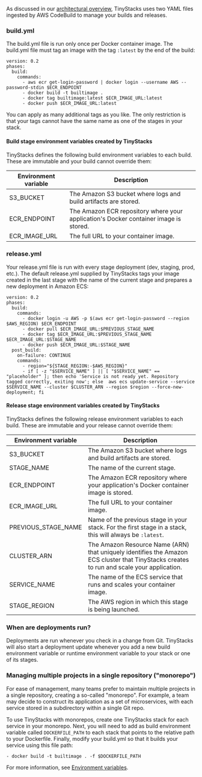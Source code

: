 As discussed in our [architectural overview](architecture.md), TinyStacks uses two YAML files ingested by AWS CodeBuild to manage your builds and releases.

### build.yml

The build.yml file is run only once per Docker container image. The build.yml file must tag an image with the tag `:latest` by the end of the build:

```
version: 0.2
phases:
  build:
    commands:
      - aws ecr get-login-password | docker login --username AWS --password-stdin $ECR_ENDPOINT
      - docker build -t builtimage .
      - docker tag builtimage:latest $ECR_IMAGE_URL:latest
      - docker push $ECR_IMAGE_URL:latest
```

You can apply as many additional tags as you like. The only restriction is that your tags cannot have the same name as one of the stages in your stack. 

#### Build stage environment variables created by TinyStacks

TinyStacks defines the following build environment variables to each build. These are immutable and your build cannot override them: 

| Environment variable | Description                                                                                                                               |
|---------------------------|-------------------------------------------------------------------------------------------------------------------------------------------|
| S3_BUCKET                 | The Amazon S3 bucket where logs and build artifacts are stored.                                                                           |
| ECR_ENDPOINT              | The Amazon ECR repository where your application's Docker container image is stored.                                                      |
| ECR_IMAGE_URL             | The full URL to your container image.                                                                                                     |

### release.yml

Your release.yml file is run with every stage deployment (dev, staging, prod, etc.). The default release.yml supplied by TinyStacks tags your image created in the last stage with the name of the current stage and prepares a new deployment in Amazon ECS: 

```
version: 0.2
phases:
  build:
    commands:
      - docker login -u AWS -p $(aws ecr get-login-password --region $AWS_REGION) $ECR_ENDPOINT
      - docker pull $ECR_IMAGE_URL:$PREVIOUS_STAGE_NAME
      - docker tag $ECR_IMAGE_URL:$PREVIOUS_STAGE_NAME $ECR_IMAGE_URL:$STAGE_NAME
      - docker push $ECR_IMAGE_URL:$STAGE_NAME
  post_build:
    on-failure: CONTINUE
    commands:
      - region="${STAGE_REGION:-$AWS_REGION}" 
      - if [ -z "$SERVICE_NAME" ] || [ "$SERVICE_NAME" == "placeholder" ]; then echo 'Service is not ready yet. Repository tagged correctly, exiting now'; else  aws ecs update-service --service $SERVICE_NAME --cluster $CLUSTER_ARN --region $region --force-new-deployment; fi
```

#### Release stage environment variables created by TinyStacks

TinyStacks defines the following release environment variables to each build. These are immutable and your release cannot override them: 

| Environment variable | Description                                                                                                                               |
|---------------------------|-------------------------------------------------------------------------------------------------------------------------------------------|
| S3_BUCKET                 | The Amazon S3 bucket where logs and build artifacts are stored.                                                                           |
| STAGE_NAME                | The name of the current stage.                                                                                                            |
| ECR_ENDPOINT              | The Amazon ECR repository where your application's Docker container image is stored.                                                      |
| ECR_IMAGE_URL             | The full URL to your container image.                                                                                                     |
| PREVIOUS_STAGE_NAME       | Name of the previous stage in your stack. For the first stage in a stack, this will always be `:latest`.                                  |
| CLUSTER_ARN               | The Amazon Resource Name (ARN) that uniquely identifies the Amazon ECS cluster that TinyStacks creates to run and scale your application. |
| SERVICE_NAME              | The name of the ECS service that runs and scales your container image.                                                                    |
| STAGE_REGION              | The AWS region in which this stage is being launched.                                                                                     |

### When are deployments run? 

Deployments are run whenever you check in a change from Git. TinyStacks will also start a deployment update whenever you add a new build environment variable or runtime environment variable to your stack or one of its stages.

### Managing multiple projects in a single repository ("monorepo") 

For ease of management, many teams prefer to maintain multiple projects in a single repository, creating a so-called "monorepo". For example, a team may decide to construct its application as a set of microservices, with each service stored in a subdirectory within a single Git repo. 

To use TinyStacks with monorepos, create one TinyStacks stack for each service in your monorepo. Next, you will need to add as build environment variable called `DOCKERFILE_PATH` to each stack that points to the relative path to your Dockerfile. Finally, modify your build.yml so that it builds your service using this file path:

```
- docker build -t builtimage . -f $DOCKERFILE_PATH
```

For more information, see [Environment variables](environment-variables.md).